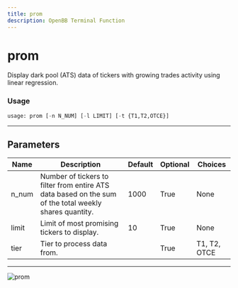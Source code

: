 ```yaml
---
title: prom
description: OpenBB Terminal Function
---
```


# prom

Display dark pool (ATS) data of tickers with growing trades activity using linear regression.

### Usage 
```python
usage: prom [-n N_NUM] [-l LIMIT] [-t {T1,T2,OTCE}]
```
---
## Parameters

| Name | Description | Default | Optional | Choices |
| ---- | ----------- | ------- | -------- | ------- |
| n_num | Number of tickers to filter from entire ATS data based on the sum of the total weekly shares quantity. | 1000 | True | None |
| limit | Limit of most promising tickers to display. | 10 | True | None |
| tier | Tier to process data from. |  | True | T1, T2, OTCE |
---
![prom](https://user-images.githubusercontent.com/46355364/154076323-2d031477-a70d-4065-b649-c8493fecdcbc.png)


